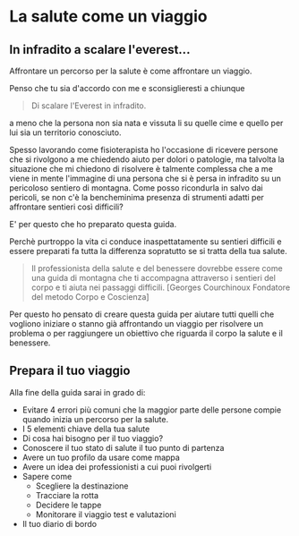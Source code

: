 
# La salute come un viaggio


## In infradito a scalare l'everest... 



Affrontare un percorso per la salute è come affrontare un viaggio. 


Penso che tu sia d'accordo con me e sconsiglieresti
a chiunque

> Di scalare l'Everest in infradito.

a meno che la persona non sia nata e vissuta li su quelle cime e quello per lui sia un territorio conosciuto.

Spesso lavorando come fisioterapista ho l'occasione di ricevere persone che si rivolgono a me chiedendo aiuto per dolori o patologie, ma talvolta la situazione che mi chiedono di risolvere è talmente complessa che a me viene  in mente l'immagine di una persona che si è persa in infradito su un pericoloso sentiero di montagna. 
Come posso ricondurla in salvo dai pericoli, se non c'è la bencheminima presenza di strumenti adatti per affrontare sentieri così difficili?

E' per questo che ho preparato questa guida.

Perchè purtroppo la vita ci conduce inaspettatamente su sentieri difficili e essere preparati fa tutta la differenza sopratutto se si tratta della tua salute.

> Il professionista della salute e del benessere dovrebbe essere come una guida di montagna che ti accompagna attraverso i sentieri del corpo e ti aiuta nei passaggi difficili.
[Georges Courchinoux Fondatore del metodo Corpo e Coscienza]

Per questo ho pensato di creare questa guida per aiutare tutti quelli che vogliono iniziare o stanno già affrontando un viaggio per risolvere un problema o per raggiungere un obiettivo che riguarda il corpo la salute e il benessere.

## Prepara il tuo viaggio
    
Alla fine della guida sarai in grado di:

-  Evitare 4 errori più comuni che la maggior parte delle persone compie quando inizia un percorso per la salute.
-  I 5 elementi chiave della tua salute
-  Di cosa hai bisogno per il tuo viaggio?
- Conoscere il tuo stato di salute il tuo punto di partenza
- Avere un tuo profilo da usare come mappa 
- Avere un idea dei professionisti a cui puoi rivolgerti
- Sapere come
	- Scegliere la destinazione 
	- Tracciare la rotta 
	- Decidere le tappe  
	- Monitorare il viaggio test e valutazioni
- Il tuo diario di bordo


<!--stackedit_data:
eyJoaXN0b3J5IjpbMTU3NzMwNjk1MiwtNTgzNzUwMDkxLDE1Nj
k1NTA5MzJdfQ==
-->